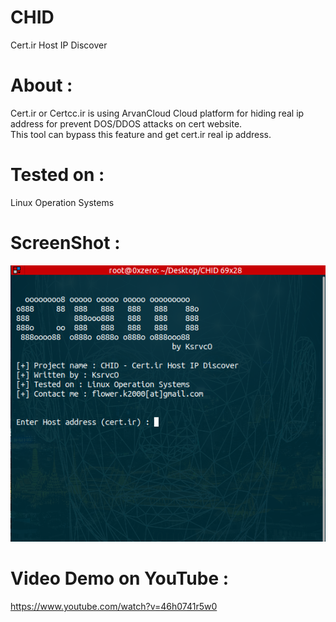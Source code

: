 # CHID
Cert.ir Host IP Discover

# About :
Cert.ir or Certcc.ir is using ArvanCloud Cloud platform for hiding real ip address for prevent DOS/DDOS attacks on cert website. <br />This tool can bypass this feature and get cert.ir real ip address.

# Tested on :
Linux Operation Systems

# ScreenShot :
![ScreenShot](https://github.com/ksrvco/CHID/blob/master/Shot.png)


# Video Demo on YouTube :
https://www.youtube.com/watch?v=46h0741r5w0
